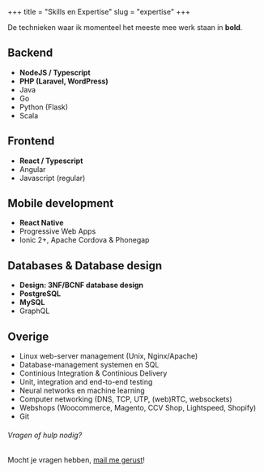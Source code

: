 +++
title = "Skills en Expertise"
slug = "expertise"
+++

De technieken waar ik momenteel het meeste mee werk staan in **bold**.

## Backend

* **NodeJS / Typescript**
* **PHP (Laravel, WordPress)**
* Java
* Go
* Python (Flask)
* Scala

## Frontend

* **React / Typescript**
* Angular
* Javascript (regular)

## Mobile development

* **React Native**
* Progressive Web Apps
* Ionic 2+, Apache Cordova & Phonegap

## Databases & Database design

* **Design: 3NF/BCNF database design**
* **PostgreSQL**
* **MySQL**
* GraphQL

## Overige

* Linux web-server management (Unix, Nginx/Apache)
* Database-management systemen en SQL
* Continious Integration & Continious Delivery
* Unit, integration and end-to-end testing
* Neural networks en machine learning
* Computer networking (DNS, TCP, UTP, (web)RTC, websockets)
* Webshops (Woocommerce, Magento, CCV Shop, Lightspeed, Shopify)
* Git

###### Vragen of hulp nodig?

Mocht je vragen hebben, [mail me gerust](mailto:jeroen@bytecode.nl)!